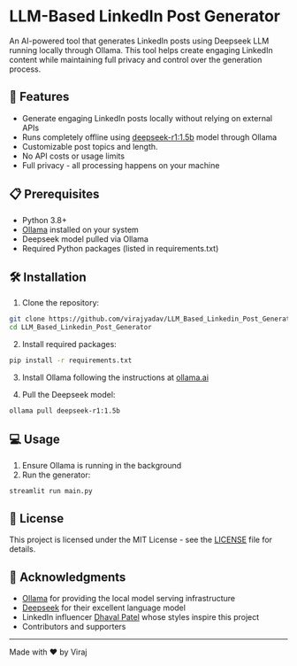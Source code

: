 # LLM-Based LinkedIn Post Generator

An AI-powered tool that generates LinkedIn posts using Deepseek LLM running locally through Ollama. This tool helps create engaging LinkedIn content while maintaining full privacy and control over the generation process.

## 🚀 Features

- Generate engaging LinkedIn posts locally without relying on external APIs
- Runs completely offline using [deepseek-r1:1.5b](https://ollama.com/library/deepseek-r1:1.5b)  model through Ollama
- Customizable post topics and length.
- No API costs or usage limits
- Full privacy - all processing happens on your machine

## 📋 Prerequisites

- Python 3.8+
- [Ollama](https://ollama.ai/) installed on your system
- Deepseek model pulled via Ollama
- Required Python packages (listed in requirements.txt)

## 🛠️ Installation

1. Clone the repository:

```bash
git clone https://github.com/virajyadav/LLM_Based_Linkedin_Post_Generator.git
cd LLM_Based_Linkedin_Post_Generator
```

2. Install required packages:
```bash
pip install -r requirements.txt
```

3. Install Ollama following the instructions at [ollama.ai](https://ollama.ai)

4. Pull the Deepseek model:
```bash
ollama pull deepseek-r1:1.5b
```

## 💻 Usage

1. Ensure Ollama is running in the background
2. Run the generator:
```bash
streamlit run main.py
```


## 📝 License

This project is licensed under the MIT License - see the [LICENSE](LICENSE) file for details.

## 🙏 Acknowledgments

- [Ollama](https://ollama.com/) for providing the local model serving infrastructure
- [Deepseek](https://deepseek.com/) for their excellent language model
- LinkedIn influencer [Dhaval Patel](https://www.linkedin.com/in/dhavalsays/) whose styles inspire this project
- Contributors and supporters



---

Made with ❤️ by Viraj
